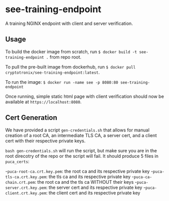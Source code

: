 # see-training-endpoint
A training NGINX endpoint with client and server verification.

## Usage

To build the docker image from scratch, run `$ docker build -t see-training-endpoint .` from repo root.

To pull the pre-built image from dockerhub, run `$ docker pull cryptotronix/see-training-endpoint:latest`.

To run the image: `$ docker run -name see -p 8080:80 see-training-endpoint`

Once running, simple static html page with client verification should now be available at `https://localhost:8080`.

## Cert Generation

We have provided a script `gen-credentials.sh` that allows for manual creation of a root CA, an intermediate TLS CA, a server cert, and a client cert with their respective private keys.


`bash gen-credentials.sh` will run the script, but make sure you are in the root direcotry of the repo or the script will fail. It should produce 5 files in `puca_certs`:

-`puca-root-ca.crt.key.pem`: the root ca and its respective private key 
-`puca-tls-ca.crt.key.pem`: the tls ca and its respective private key 
-`puca-ca-chain.crt.pem`: the root ca and the tls ca WITHOUT their keys
-`puca-server.crt.key.pem`: the server cert and its respective private key 
-`puca-client.crt.key.pem`: the client cert and its respective private key 
